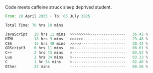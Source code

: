 Code meets caffeine struck sleep deprived student.

<!--START_SECTION:waka-->

```rust
From: 28 April 2025 - To: 05 July 2025

Total Time: 76 hrs 58 mins

JavaScript   28 hrs 11 mins  >>>>>>>>>----------------   36.42 %
HTML         18 hrs 9 mins   >>>>>>-------------------   23.46 %
CSS          15 hrs 48 mins  >>>>>--------------------   20.42 %
GDScript3    6 hrs 11 mins   >>-----------------------   08.01 %
C++          2 hrs 43 mins   >------------------------   03.52 %
Lua          2 hrs 34 mins   >------------------------   03.33 %
C            1 hr 54 mins    >------------------------   02.46 %
Other        25 mins         -------------------------   00.56 %
```

<!--END_SECTION:waka-->
